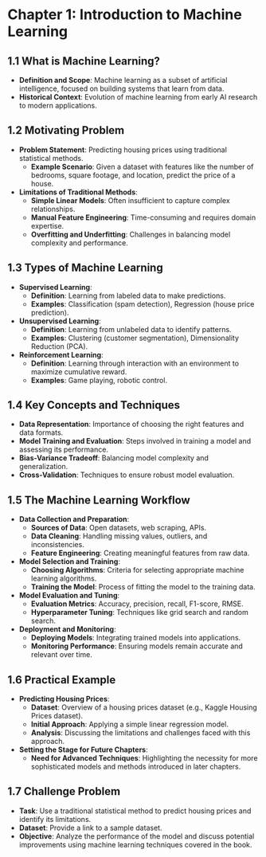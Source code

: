 # Chapter 1: Introduction to Machine Learning

## 1.1 What is Machine Learning?
- **Definition and Scope**: Machine learning as a subset of artificial intelligence, focused on building systems that learn from data.
- **Historical Context**: Evolution of machine learning from early AI research to modern applications.

## 1.2 Motivating Problem
- **Problem Statement**: Predicting housing prices using traditional statistical methods.
  - **Example Scenario**: Given a dataset with features like the number of bedrooms, square footage, and location, predict the price of a house.
- **Limitations of Traditional Methods**:
  - **Simple Linear Models**: Often insufficient to capture complex relationships.
  - **Manual Feature Engineering**: Time-consuming and requires domain expertise.
  - **Overfitting and Underfitting**: Challenges in balancing model complexity and performance.

## 1.3 Types of Machine Learning
- **Supervised Learning**:
  - **Definition**: Learning from labeled data to make predictions.
  - **Examples**: Classification (spam detection), Regression (house price prediction).
- **Unsupervised Learning**:
  - **Definition**: Learning from unlabeled data to identify patterns.
  - **Examples**: Clustering (customer segmentation), Dimensionality Reduction (PCA).
- **Reinforcement Learning**:
  - **Definition**: Learning through interaction with an environment to maximize cumulative reward.
  - **Examples**: Game playing, robotic control.

## 1.4 Key Concepts and Techniques
- **Data Representation**: Importance of choosing the right features and data formats.
- **Model Training and Evaluation**: Steps involved in training a model and assessing its performance.
- **Bias-Variance Tradeoff**: Balancing model complexity and generalization.
- **Cross-Validation**: Techniques to ensure robust model evaluation.

## 1.5 The Machine Learning Workflow
- **Data Collection and Preparation**:
  - **Sources of Data**: Open datasets, web scraping, APIs.
  - **Data Cleaning**: Handling missing values, outliers, and inconsistencies.
  - **Feature Engineering**: Creating meaningful features from raw data.
- **Model Selection and Training**:
  - **Choosing Algorithms**: Criteria for selecting appropriate machine learning algorithms.
  - **Training the Model**: Process of fitting the model to the training data.
- **Model Evaluation and Tuning**:
  - **Evaluation Metrics**: Accuracy, precision, recall, F1-score, RMSE.
  - **Hyperparameter Tuning**: Techniques like grid search and random search.
- **Deployment and Monitoring**:
  - **Deploying Models**: Integrating trained models into applications.
  - **Monitoring Performance**: Ensuring models remain accurate and relevant over time.

## 1.6 Practical Example
- **Predicting Housing Prices**:
  - **Dataset**: Overview of a housing prices dataset (e.g., Kaggle Housing Prices dataset).
  - **Initial Approach**: Applying a simple linear regression model.
  - **Analysis**: Discussing the limitations and challenges faced with this approach.
- **Setting the Stage for Future Chapters**:
  - **Need for Advanced Techniques**: Highlighting the necessity for more sophisticated models and methods introduced in later chapters.

## 1.7 Challenge Problem
- **Task**: Use a traditional statistical method to predict housing prices and identify its limitations.
- **Dataset**: Provide a link to a sample dataset.
- **Objective**: Analyze the performance of the model and discuss potential improvements using machine learning techniques covered in the book.
